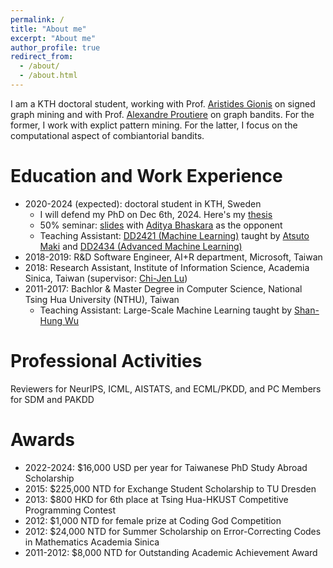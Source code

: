 ```yaml
---
permalink: /
title: "About me"
excerpt: "About me"
author_profile: true
redirect_from:
  - /about/
  - /about.html
---
```

I am a KTH doctoral student, working with Prof. [Aristides Gionis](https://scholar.google.com/citations?user=11JgipcAAAAJ) on signed graph mining and with Prof. [Alexandre Proutiere](https://scholar.google.com/citations?user=g5sya5cAAAAJ) on graph bandits. For the former, I work with explict pattern mining. For the latter, I focus on the computational aspect of combiantorial bandits. 

Education and Work Experience
======
* 2020-2024 (expected): doctoral student in KTH, Sweden
  * I will defend my PhD on Dec 6th, 2024. Here's my [thesis](papers/PhD-Thesis.pdf)
  * 50% seminar: [slides](slides/Half-Time.pdf) with [Aditya Bhaskara](https://scholar.google.com/citations?user=tqxTaiAAAAAJ) as the opponent
  * Teaching Assistant: [DD2421 (Machine Learning)](https://www.kth.se/student/kurser/kurs/DD2421) taught by [Atsuto Maki](https://scholar.google.com/citations?user=bfWzlAEAAAAJ) and [DD2434 (Advanced Machine Learning)](https://www.kth.se/student/kurser/kurs/DD2434)
* 2018-2019: R&D Software Engineer, AI+R department, Microsoft, Taiwan
* 2018: Research Assistant, Institute of Information Science, Academia Sinica, Taiwan (supervisor: [Chi-Jen Lu](https://scholar.google.com/citations?user=B_SGfJoAAAAJ))
* 2011-2017: Bachlor & Master Degree in Computer Science, National Tsing Hua University (NTHU), Taiwan
  * Teaching Assistant: Large-Scale Machine Learning taught by [Shan-Hung Wu](https://scholar.google.com/citations?user=xjzRJwMAAAAJ)

Professional Activities
======
Reviewers for NeurIPS, ICML, AISTATS, and ECML/PKDD, and PC Members for SDM and PAKDD

Awards
======
 * 2022-2024: $16,000 USD per year for Taiwanese PhD Study Abroad Scholarship
 * 2015: $225,000 NTD for Exchange Student Scholarship to TU Dresden
 * 2013: $800 HKD for 6th place at Tsing Hua-HKUST Competitive Programming Contest
 * 2012: $1,000 NTD for female prize at Coding God Competition
 * 2012: $24,000 NTD for Summer Scholarship on Error-Correcting Codes in Mathematics Academia Sinica
 * 2011-2012: $8,000 NTD for Outstanding Academic Achievement Award